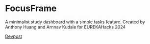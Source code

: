# FocusFrame

A minimalist study dashboard with a simple tasks feature. Created by Anthony Huang and Arnnav Kudale for EUREKAHacks 2024

[Devpost](https://devpost.com/software/untitled-the-red-alliance)

